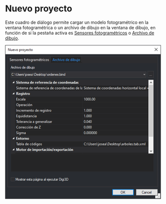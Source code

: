 # Nuevo proyecto

Este cuadro de diálogo permite cargar un modelo fotogramétrico en la ventana fotogramétrica o un archivo de dibujo en la ventana de dibujo, en función de si la pestaña activa es [Sensores fotogramétricos](sensores-fotogrametricos.md) o [Archivo de dibujo](archivo-de-dibujo.md).

![Cuadro de di&#xE1;logo Nuevo proyecto mostrando el contenido de la pesta&#xF1;a Archivo de dibujo](../../../../../.gitbook/assets/cuadrodialogonuevoproyecto.png)

